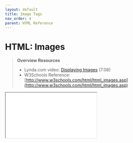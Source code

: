 ```yaml
---
layout: default
title: Image Tags
nav_order: 4
parent: HTML Reference
---
```


# HTML: Images

> **Overview Resources**
>
> * Lynda.com video: [Displaying Images](http://www.lynda.com/HTML-tutorials/Displaying-images/170427/196148-4.html) (7:08)
> * W3Schools Reference: [http://www.w3schools.com/html/html_images.asp](http://www.w3schools.com/html/html_images.asp)


<iframe src="//codepen.io/vanwars/embed/YaWqaM/?theme-id=18654&default-tab=html,result" allowfullscreen="true" class="codepen-frame"></iframe>
